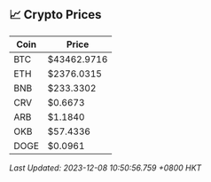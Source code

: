## 📈 Crypto Prices

| Coin | Price |
| ---- | ----- |
| BTC | $43462.9716 |
| ETH | $2376.0315 |
| BNB | $233.3302 |
| CRV | $0.6673 |
| ARB | $1.1840 |
| OKB | $57.4336 |
| DOGE | $0.0961 |

_Last Updated: 2023-12-08 10:50:56.759 +0800 HKT_